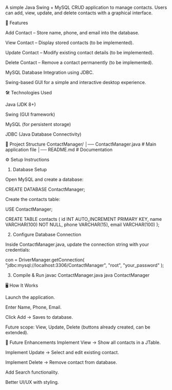 A simple Java Swing + MySQL CRUD application to manage contacts. Users can add, view, update, and delete contacts with a graphical interface.

🚀 Features

Add Contact – Store name, phone, and email into the database.

View Contact – Display stored contacts (to be implemented).

Update Contact – Modify existing contact details (to be implemented).

Delete Contact – Remove a contact permanently (to be implemented).

MySQL Database Integration using JDBC.

Swing-based GUI for a simple and interactive desktop experience.

🛠️ Technologies Used

Java (JDK 8+)

Swing (GUI framework)

MySQL (for persistent storage)

JDBC (Java Database Connectivity)

📂 Project Structure
ContactManager/
│── ContactManager.java    # Main application file
│── README.md              # Documentation

⚙️ Setup Instructions
1. Database Setup

Open MySQL and create a database:

CREATE DATABASE ContactManager;


Create the contacts table:

USE ContactManager;

CREATE TABLE contacts (
    id INT AUTO_INCREMENT PRIMARY KEY,
    name VARCHAR(100) NOT NULL,
    phone VARCHAR(15),
    email VARCHAR(100)
);

2. Configure Database Connection

Inside ContactManager.java, update the connection string with your credentials:

con = DriverManager.getConnection(
    "jdbc:mysql://localhost:3306/ContactManager", "root", "your_password"
);

3. Compile & Run
javac ContactManager.java
java ContactManager

🖥️ How It Works

Launch the application.

Enter Name, Phone, Email.

Click Add → Saves to database.

Future scope: View, Update, Delete (buttons already created, can be extended).

📌 Future Enhancements
Implement View → Show all contacts in a JTable.

Implement Update → Select and edit existing contact.

Implement Delete → Remove contact from database.

Add Search functionality.

Better UI/UX with styling.
